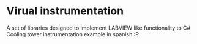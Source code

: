 # Virual instrumentation

A set of libraries designed to implement LABVIEW like functionality to C#
Cooling tower instrumentation example in spanish :P


